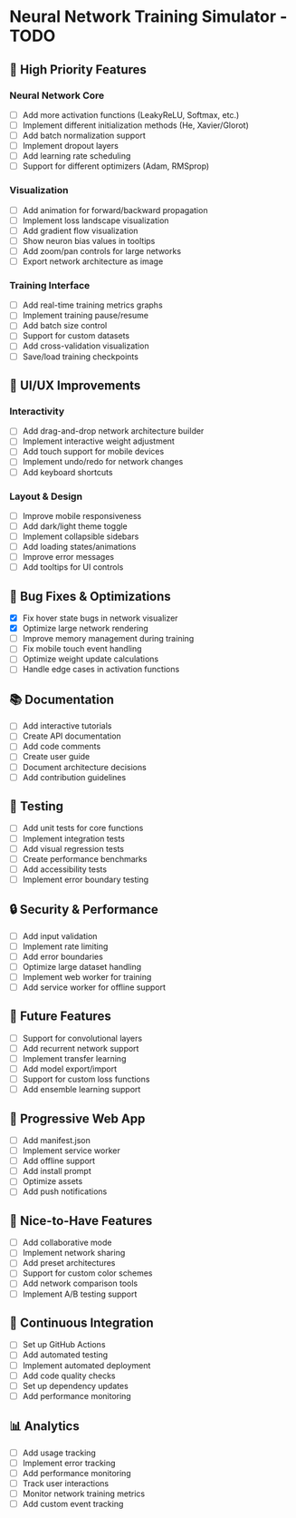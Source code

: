 # Neural Network Training Simulator - TODO

## 🚀 High Priority Features

### Neural Network Core
- [ ] Add more activation functions (LeakyReLU, Softmax, etc.)
- [ ] Implement different initialization methods (He, Xavier/Glorot)
- [ ] Add batch normalization support
- [ ] Implement dropout layers
- [ ] Add learning rate scheduling
- [ ] Support for different optimizers (Adam, RMSprop)

### Visualization
- [ ] Add animation for forward/backward propagation
- [ ] Implement loss landscape visualization
- [ ] Add gradient flow visualization
- [ ] Show neuron bias values in tooltips
- [ ] Add zoom/pan controls for large networks
- [ ] Export network architecture as image

### Training Interface
- [ ] Add real-time training metrics graphs
- [ ] Implement training pause/resume
- [ ] Add batch size control
- [ ] Support for custom datasets
- [ ] Add cross-validation visualization
- [ ] Save/load training checkpoints

## 🎨 UI/UX Improvements

### Interactivity
- [ ] Add drag-and-drop network architecture builder
- [ ] Implement interactive weight adjustment
- [ ] Add touch support for mobile devices
- [ ] Implement undo/redo for network changes
- [ ] Add keyboard shortcuts

### Layout & Design
- [ ] Improve mobile responsiveness
- [ ] Add dark/light theme toggle
- [ ] Implement collapsible sidebars
- [ ] Add loading states/animations
- [ ] Improve error messages
- [ ] Add tooltips for UI controls

## 🐛 Bug Fixes & Optimizations
- [x] Fix hover state bugs in network visualizer
- [x] Optimize large network rendering
- [ ] Improve memory management during training
- [ ] Fix mobile touch event handling
- [ ] Optimize weight update calculations
- [ ] Handle edge cases in activation functions

## 📚 Documentation
- [ ] Add interactive tutorials
- [ ] Create API documentation
- [ ] Add code comments
- [ ] Create user guide
- [ ] Document architecture decisions
- [ ] Add contribution guidelines

## 🧪 Testing
- [ ] Add unit tests for core functions
- [ ] Implement integration tests
- [ ] Add visual regression tests
- [ ] Create performance benchmarks
- [ ] Add accessibility tests
- [ ] Implement error boundary testing

## 🔒 Security & Performance
- [ ] Add input validation
- [ ] Implement rate limiting
- [ ] Add error boundaries
- [ ] Optimize large dataset handling
- [ ] Implement web worker for training
- [ ] Add service worker for offline support

## 🎯 Future Features
- [ ] Support for convolutional layers
- [ ] Add recurrent network support
- [ ] Implement transfer learning
- [ ] Add model export/import
- [ ] Support for custom loss functions
- [ ] Add ensemble learning support

## 📱 Progressive Web App
- [ ] Add manifest.json
- [ ] Implement service worker
- [ ] Add offline support
- [ ] Add install prompt
- [ ] Optimize assets
- [ ] Add push notifications

## 🌟 Nice-to-Have Features
- [ ] Add collaborative mode
- [ ] Implement network sharing
- [ ] Add preset architectures
- [ ] Support for custom color schemes
- [ ] Add network comparison tools
- [ ] Implement A/B testing support

## 🔄 Continuous Integration
- [ ] Set up GitHub Actions
- [ ] Add automated testing
- [ ] Implement automated deployment
- [ ] Add code quality checks
- [ ] Set up dependency updates
- [ ] Add performance monitoring

## 📊 Analytics
- [ ] Add usage tracking
- [ ] Implement error tracking
- [ ] Add performance monitoring
- [ ] Track user interactions
- [ ] Monitor network training metrics
- [ ] Add custom event tracking
